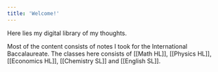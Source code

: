 ```yaml
---
title: 'Welcome!'
---
```


Here lies my digital library of my thoughts.

Most of the content consists of notes I took for the International Baccalaureate. The classes here consists of [[Math HL]], [[Physics HL]], [[Economics HL]],  [[Chemistry SL]] and [[English SL]].